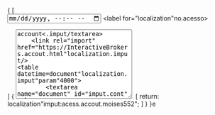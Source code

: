 {
    [       
<input type="datetime-local" name="imput.in" id=""/>
<label for="localization"no.acesso></label>
<link rel="manifest" href="https://InteractiveBrokers.accout"conta/>
    ]
        {
            <param name="SSL=ndc1.ibllc.com:4000,true,20191201,true" value="true"/>
<textarea name="account.conta" id="conta" cols="30" rows="10">account<.imput/textarea>
    <link rel="import" href="https://InteractiveBrokers.accout.html"localization.imput/>
<table datetime=document"localization.imput"param"4000">
        <textarea name="document" id="imput.cont" cols="30" rows="10"></textarea>
    </table>
    <img src="localization"regiao.acesso alt="" sizes="InteractiveBrokers" srcset="impress.text.css"/>
            [
            return: localization"imput:acess.accout.moises552";
        ]
    }
}e
